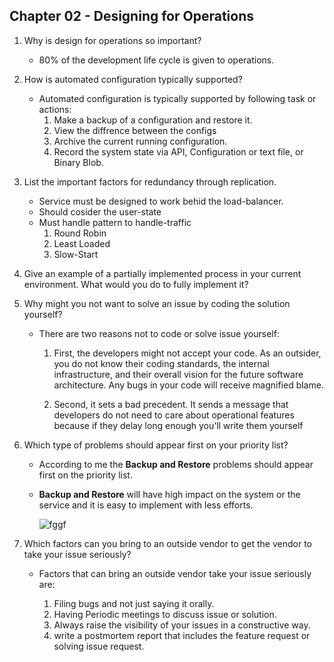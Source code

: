 ## Chapter 02 - Designing for Operations

1. Why is design for operations so important?
    
    * 80% of the development life cycle is given to operations.

2. How is automated configuration typically supported?
    
    * Automated configuration is typically supported by following task or actions:
        1. Make a backup of a configuration and restore it.
        2. View the diffrence between the configs
        3. Archive the current running configuration.
        4. Record the system state via API, Configuration or text file, or Binary Blob.

3. List the important factors for redundancy through replication.
    
    * Service must be designed to work behid the load-balancer.
    * Should cosider the user-state
    * Must handle pattern to handle-traffic
        1. Round Robin
        2. Least Loaded
        3. Slow-Start 

4. Give an example of a partially implemented process in your current environment. What would you do to fully implement it?

5. Why might you not want to solve an issue by coding the solution yourself?
    
    * There are two reasons not to code or solve issue yourself:
        1. First, the developers might not accept your code. As an outsider, you do not know their coding standards, the internal infrastructure, and their overall vision for the future software architecture. Any bugs in your code will receive magnified blame.
        
        2. Second, it sets a bad precedent. It sends a message that developers do not need to care about operational features because if they delay long enough you’ll write them yourself

6. Which type of problems should appear first on your priority list?
    
    * According to me the **Backup and Restore** problems should appear first on the priority list. 
    * **Backup and Restore** will have high impact on the system or the service and it is easy to implement with less efforts.

        ![fggf](https://user-images.githubusercontent.com/54300222/95276202-35cc1c00-0810-11eb-9bc7-647e61835e5b.PNG)


7. Which factors can you bring to an outside vendor to get the vendor to take your issue seriously?
    
    * Factors that can bring an outside vendor take your issue seriously are:

        1. Filing bugs and not just saying it orally.
        2. Having Periodic meetings to discuss issue or solution.
        3. Always raise the visibility of your issues in a constructive way.
        4. write a postmortem report that includes the feature request or solving issue request.
